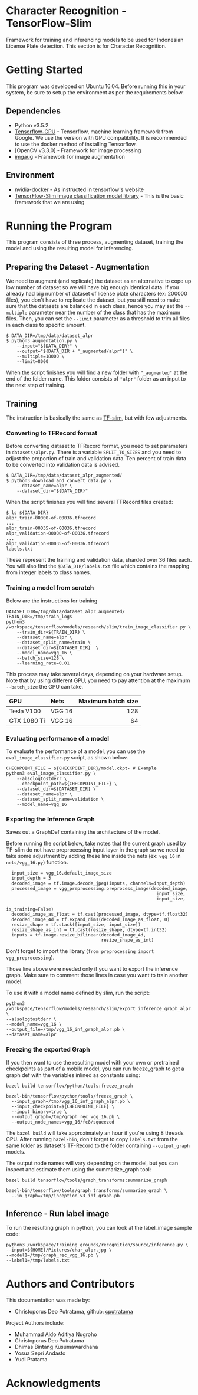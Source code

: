 # Character Recognition - TensorFlow-Slim

Framework for training and inferencing models to be used for Indonesian License Plate detection. This section is for Character Recognition.

# Getting Started

This program was developed on Ubuntu 16.04. Before running this in your system, be sure to setup the environment as per the requirements below.

## Dependencies

* Python v3.5.2
* [Tensorflow-GPU](https://www.tensorflow.org/install/install_linux) - Tensorflow, machine learning framework from Google. We use the version with GPU compatibility. It is recommended to use the docker method of installing Tensorflow.
* [OpenCV v3.3.0] - Framework for image processing
* [imgaug](https://github.com/aleju/imgaug) - Framework for image augmentation


## Environment

* nvidia-docker - As instructed in tensorflow's website
* [TensorFlow-Slim image classification model library](https://github.com/tensorflow/models/tree/master/research/slim) - This is the basic framework that we are using

# Running the Program

This program consists of three process, augmenting dataset, training the model and using the resulting model for inferencing.

## Preparing the Dataset - Augmentation 

We need to augment (and replicate) the dataset as an alternative to cope up low number of dataset so we will have big enough identical data. If you already had big number of dataset of license plate characters (ex: 200000 files), you don't have to replicate the dataset, but you still need to make sure that the datasets are balanced in each class, hence you may set the  `--multiple` parameter near the number of the class that has the maximum files. Then, you can set the `--limit` parameter as a threshold to trim all files in each class to specific amount.

```shell
$ DATA_DIR=/tmp/data/dataset_alpr
$ python3 augmentation.py \
    --input="${DATA_DIR}" \
    --output="${DATA_DIR + "_augmented/alpr"}" \
    --multiple=18000 \
    --limit=8000	
```
When the script finishes you will find a new folder with `"_augmented"` at the end of the folder name. This folder consists of `"alpr"` folder as an input to the next step of training.

## Training

The instruction is basically the same as [TF-slim](https://github.com/tensorflow/tensorflow/tree/master/tensorflow/contrib/slim), but with few adjustments.

### Converting to TFRecord format

Before converting dataset to TFRecord format, you need to set parameters in `datasets/alpr.py`. There is a variable `SPLIT_TO_SIZES` and you need to adjust the proportion of train and validation data. Ten percent of train data to be converted into validation data is advised.

```shell
$ DATA_DIR=/tmp/data/dataset_alpr_augmented/
$ python3 download_and_convert_data.py \
    --dataset_name=alpr \
    --dataset_dir="${DATA_DIR}"
```

When the script finishes you will find several TFRecord files created:

```shell
$ ls ${DATA_DIR}
alpr_train-00000-of-00036.tfrecord
...
alpr_train-00035-of-00036.tfrecord
alpr_validation-00000-of-00036.tfrecord
...
alpr_validation-00035-of-00036.tfrecord
labels.txt
```
These represent the training and validation data, sharded over 36 files each. You will also find the `$DATA_DIR/labels.txt` file which contains the mapping from integer labels to class names.

### Training a model from scratch
Below are the instructions for training

```shell
DATASET_DIR=/tmp/data/dataset_alpr_augmented/
TRAIN_DIR=/tmp/train_logs
python3 /workspace/tensorflow/models/research/slim/train_image_classifier.py \
    --train_dir=${TRAIN_DIR} \
    --dataset_name=alpr \
    --dataset_split_name=train \
    --dataset_dir=${DATASET_DIR}  \
    --model_name=vgg_16 \
    --batch_size=128 \
    --learning_rate=0.01
```
This process may take several days, depending on your hardware setup.
Note that by using different GPU, you need to pay attention at the maximum `--batch_size` the GPU can take.

 |GPU|Nets|Maximum batch size|
 |:---|:---|---:|
 |Tesla V100|VGG 16|128|
 |GTX 1080 Ti|VGG 16|64|

### Evaluating performance of a model

To evaluate the performance of a model, you can use the `eval_image_classifier.py` script, as shown below.

```shell
CHECKPOINT_FILE = ${CHECKPOINT_DIR}/model.ckpt- # Example
python3 eval_image_classifier.py \
    --alsologtostderr \
    --checkpoint_path=${CHECKPOINT_FILE} \
    --dataset_dir=${DATASET_DIR} \
    --dataset_name=alpr \
    --dataset_split_name=validation \
    --model_name=vgg_16
```

### Exporting the Inference Graph


Saves out a GraphDef containing the architecture of the model.

Before running the script below, take notes that the current graph used by TF-slim do not have preprocessing input layer in the graph so we need to take some adjustment by adding these line inside the nets (ex: `vgg_16` in `nets/vgg_16.py`) function.

```shell
  input_size = vgg_16.default_image_size
  input_depth = 3  
  decoded_image = tf.image.decode_jpeg(inputs, channels=input_depth)  
  processed_image = vgg_preprocessing.preprocess_image(decoded_image,
                                                         input_size,
                                                         input_size,
                                                         is_training=False)
  decoded_image_as_float = tf.cast(processed_image, dtype=tf.float32)
  decoded_image_4d = tf.expand_dims(decoded_image_as_float, 0)  
  resize_shape = tf.stack([input_size, input_size])
  resize_shape_as_int = tf.cast(resize_shape, dtype=tf.int32)
  inputs = tf.image.resize_bilinear(decoded_image_4d,
                                    resize_shape_as_int)
```
Don't forget to import the library (`from preprocessing import vgg_preprocessing`).

Those line above were needed only if you want to export the inference graph. Make sure to comment those lines in case you want to train another model.

To use it with a model name defined by slim, run the script:

```shell
python3 /workspace/tensorflow/models/research/slim/export_inference_graph_alpr.py \
--alsologtostderr \
--model_name=vgg_16 \
--output_file=/tmp/vgg_16_inf_graph_alpr.pb \
--dataset_name=alpr
```

### Freezing the exported Graph

If you then want to use the resulting model with your own or pretrained checkpoints as part of a mobile model, you can run freeze_graph to get a graph def with the variables inlined as constants using:

```shell
bazel build tensorflow/python/tools:freeze_graph

bazel-bin/tensorflow/python/tools/freeze_graph \
  --input_graph=/tmp/vgg_16_inf_graph_alpr.pb \
  --input_checkpoint=${CHECKPOINT_FILE} \
  --input_binary=true \
  --output_graph=/tmp/graph_rec_vgg_16.pb \
  --output_node_names=vgg_16/fc8/squeezed
```
The `bazel build` will take approximately an hour if you're using 8 threads CPU.
After running `bazel-bin`, don't forget to copy `labels.txt` from the same folder as dataset's TF-Record to the folder containing `--output_graph` models.

The output node names will vary depending on the model, but you can inspect and estimate them using the summarize_graph tool:

```shell
bazel build tensorflow/tools/graph_transforms:summarize_graph

bazel-bin/tensorflow/tools/graph_transforms/summarize_graph \
  --in_graph=/tmp/inception_v3_inf_graph.pb
```

## Inference - Run label image 

To run the resulting graph in python, you can look at the label_image sample code:

```shell
python3 /workspace/training_grounds/recognition/source/inference.py \
--input=${HOME}/Pictures/char_alpr.jpg \
--model1=/tmp/graph_rec_vgg_16.pb \
--label1=/tmp/labels.txt
```

# Authors and Contributors

This documentation was made by:
* Christoporus Deo Putratama,
  github: [cputratama](https://github.com/cputratama)


Project Authors include:

* Muhammad Aldo Aditiya Nugroho
* Christoporus Deo Putratama
* Dhimas Bintang Kusumawardhana
* Yosua Sepri Andasto
* Yudi Pratama

# Acknowledgments